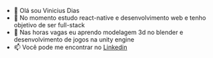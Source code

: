 - 👋 Olá sou Vinicius Dias
- 👀 No momento estudo react-native e desenvolvimento web e tenho objetivo de ser full-stack
- 🌱 Nas horas vagas eu aprendo modelagem 3d no blender e desenvolvimento de jogos na unity engine
- 📫 Você pode me encontrar no [Linkedin](https://www.linkedin.com/in/vinicius-monteiro-dias-a7484a1b9/)

<!---
VDias88/VDias88 is a ✨ special ✨ repository because its `README.md` (this file) appears on your GitHub profile.
You can click the Preview link to take a look at your changes.
--->
